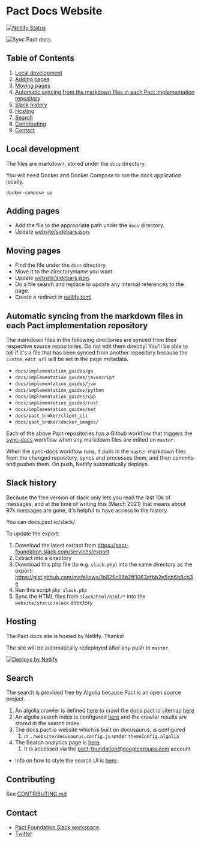 # Pact Docs Website

[![Netlify Status](https://api.netlify.com/api/v1/badges/b5808ef1-8072-4687-84e8-2a0257f3ac8f/deploy-status)](https://app.netlify.com/sites/docs-pact-io/deploys)

![Sync Pact docs](https://github.com/pact-foundation/docs.pact.io/workflows/Sync%20Pact%20docs/badge.svg)

## Table of Contents
1. [Local development](#local-development)
2. [Adding pages](#adding-pages)
3. [Moving pages](#moving-pages)
4. [Automatic syncing from the markdown files in each Pact implementation repository](#automatic-syncing-from-the-markdown-files-in-each-pact-implementation-repository)
5. [Slack history](#slack-history)
6. [Hosting](#hosting)
7. [Search](#search)
8. [Contributing](#contributing)
9. [Contact](#contact)

## Local development

The files are markdown, stored under the `docs` directory.

You will need Docker and Docker Compose to run the docs application locally.

`docker-compose up`

## Adding pages

* Add the file to the appropriate path under the `docs` directory.
* Update [website/sidebars.json](website/sidebars.json).

## Moving pages

* Find the file under the `docs` directory.
* Move it to the directory/name you want.
* Update [website/sidebars.json](website/sidebars.json).
* Do a file search and replace to update any internal references to the page.
* Create a redirect in [netlify.toml](netlify.toml).

## Automatic syncing from the markdown files in each Pact implementation repository

The markdown files in the following directories are synced from their respective source repositories. Do not edit them directly! You'll be able to tell if it's a file that has been synced from another repository because the `custom_edit_url` will be set in the page metadata.

* `docs/implementation_guides/go`
* `docs/implementation_guides/javascript`
* `docs/implementation_guides/jvm`
* `docs/implementation_guides/python`
* `docs/implementation_guides/cpp`
* `docs/implementation_guides/rust`
* `docs/implementation_guides/net`
* `docs/pact_broker/client_cli`
* `docs/pact_broker/docker_images/`

Each of the above Pact repositories has a Github workflow that triggers the [sync-docs](.github/workflows/sync-docs.yml) workflow when any markdown files are edited on `master`.

When the sync-docs workflow runs, it pulls in the `master` markdown files from the changed repository, syncs and processes them, and then commits and pushes them. On push, Netlify automatically deploys.

## Slack history

Because the free version of slack only lets you read the last 10k of messages, and at the time of writing this (March 2021) that means about 97k messages are gone, it's helpful to have access to the history.

You can docs.pact.io/slack/

To update the export:

1. Download the latest extract from https://pact-foundation.slack.com/services/export
1. Extract into a directory
1. Download this php file (to e.g. `slack.php`) into the same directory as the export: https://gist.github.com/mefellows/1b825c86b2ff1063afbb2e5cb6b8cb3e
1. Run this script `php slack.php`
1. Sync the HTML files from `slack2html/html/*` into the `website/static/slack` directory

## Hosting

The Pact docs site is hosted by Netlify. Thanks!

The site will be automatically redeployed after any push to `master`.

<a href="https://www.netlify.com">
  <img src="https://www.netlify.com/img/global/badges/netlify-dark.svg" alt="Deploys by Netlify" />
</a>

## Search

The search is provided free by Algolia because Pact is an open source project. 

1. An algolia crawler is defined [here](https://crawler.algolia.com/admin/crawlers/da3a74db-8003-4213-89d7-ae8c564cae42/overview) to crawl the docs.pact.io sitemap [here](https://docs.pact.io/sitemap.xml) 
2. An algolia search index is configured [here](https://www.algolia.com/apps/BH4D9OD16A/) and the crawler results are stored in the search index
3. The docs.pact.io website which is built on docusaurus, is configured
   1. in `./website/docusaurus.config.js` under `themeConfig.algolia` 
4. The Search analytics page is [here](https://www.algolia.com/apps/BH4D9OD16A/analytics). 
   1. It is accessed via the pact-foundation@googlegroups.com account
    
- Info on how to style the search UI is [here](https://docsearch.algolia.com/docs/styling/). 

## Contributing

See [CONTRIBUTING.md](CONTRIBUTING.md)

## Contact

* [Pact Foundation Slack workspace](https://slack.pact.io)
* [Twitter](https://twitter.com/pact_up)
